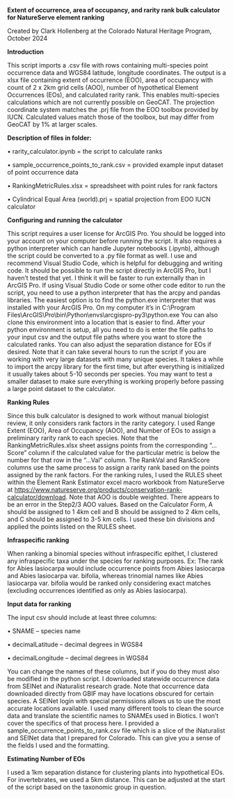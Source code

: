 **Extent of occurrence, area of occupancy, and rarity rank bulk calculator for NatureServe element ranking**

Created by Clark Hollenberg at the Colorado Natural Heritage Program, October 2024

**Introduction**

This script imports a .csv file with rows containing multi-species point occurrence data and WGS84 latitude, longitude coordinates. The output is a xlsx file containing extent of occurrence (EOO), area of occupancy with count of 2 x 2km grid cells (AOO), number of hypothetical Element Occurrences (EOs), and calculated rarity rank. This enables multi-species calculations which are not currently possible on GeoCAT. The projection coordinate system matches the .prj file from the EOO toolbox provided by IUCN. Calculated values match those of the toolbox, but may differ from GeoCAT by 1% at larger scales.

**Description of files in folder:**

•	rarity_calculator.ipynb = the script to calculate ranks

•	sample_occurrence_points_to_rank.csv = provided example input dataset of point occurrence data

•	RankingMetricRules.xlsx = spreadsheet with point rules for rank factors

•	Cylindrical Equal Area (world).prj  = spatial projection from EOO IUCN calculator

**Configuring and running the calculator**

This script requires a user license for ArcGIS Pro. You should be logged into your account on your computer before running the script. It also requires a python interpreter which can handle Jupyter notebooks (.ipynb), although the script could be converted to a .py file format as well. I use and recommend Visual Studio Code, which is helpful for debugging and writing code. It should be possible to run the script directly in ArcGIS Pro, but I haven’t tested that yet. I think it will be faster to run externally than in ArcGIS Pro. If using Visual Studio Code or some other code editor to run the script, you need to use a python interpreter that has the arcpy and pandas libraries. The easiest option is to find the python.exe interpreter that was installed with your ArcGIS Pro. On my computer it’s in C:\Program Files\ArcGIS\Pro\bin\Python\envs\arcgispro-py3\python.exe You can also clone this environment into a location that is easier to find.
After your python environment is setup, all you need to do is enter the file paths to your input csv and the output file paths where you want to store the calculated ranks. You can also adjust the separation distance for EOs if desired. Note that it can take several hours to run the script if you are working with very large datasets with many unique species. It takes a while to import the arcpy library for the first time, but after everything is initialized it usually takes about 5-10 seconds per species. You may want to test a smaller dataset to make sure everything is working properly before passing a large point dataset to the calculator.

**Ranking Rules**

Since this bulk calculator is designed to work without manual biologist review, it only considers rank factors in the rarity category. I used Range Extent (EOO), Area of Occupancy (AOO), and Number of EOs to assign a preliminary rarity rank to each species. Note that the RankingMetricRules.xlsx sheet assigns points from the corresponding “…Score” column if the calculated value for the particular metric is below the number for that row in the “…Val” column. The RankVal and RankScore columns use the same process to assign a rarity rank based on the points assigned by the rank factors. 
For the ranking rules, I used the RULES sheet within the Element Rank Estimator excel macro workbook from NatureServe at https://www.natureserve.org/products/conservation-rank-calculator/download. Note that AOO is double weighted. There appears to be an error in the Step2/3 AOO values. Based on the Calculator Form, A should be assigned to 1 4km cell and B should be assigned to 2 4km cells, and C should be assigned to 3-5 km cells. I used these bin divisions and applied the points listed on the RULES sheet.

**Infraspecific ranking**

When ranking a binomial species without infraspecific epithet, I clustered any infraspecific taxa under the species for ranking purposes. Ex: The rank for Abies lasiocarpa would include occurrence points from Abies lasiocarpa and Abies lasiocarpa var. bifolia, whereas trinomial names like Abies lasiocarpa var. bifolia would be ranked only considering exact matches (excluding occurrences identified as only as Abies lasiocarpa).

**Input data for ranking**

The input csv should include at least three columns:

•	SNAME – species name

•	decimalLatitude – decimal degrees in WGS84

•	decimalLongitude – decimal degrees in WGS84

You can change the names of these columns, but if you do they must also be modified in the python script.
I downloaded statewide occurrence data from SEINet and iNaturalist research grade. Note that occurrence data downloaded directly from GBIF may have locations obscured for certain species. A SEINet login with special permissions allows us to use the most accurate locations available. I used many different tools to clean the source data and translate the scientific names to SNAMEs used in Biotics. I won’t cover the specifics of that process here.
I provided a sample_occurrence_points_to_rank.csv file which is a slice of the iNaturalist and SEINet data that I prepared for Colorado. This can give you a sense of the fields I used and the formatting.

**Estimating Number of EOs**

I used a 1km separation distance for clustering plants into hypothetical EOs. For invertebrates, we used a 5km distance. This can be adjusted at the start of the script based on the taxonomic group in question.


